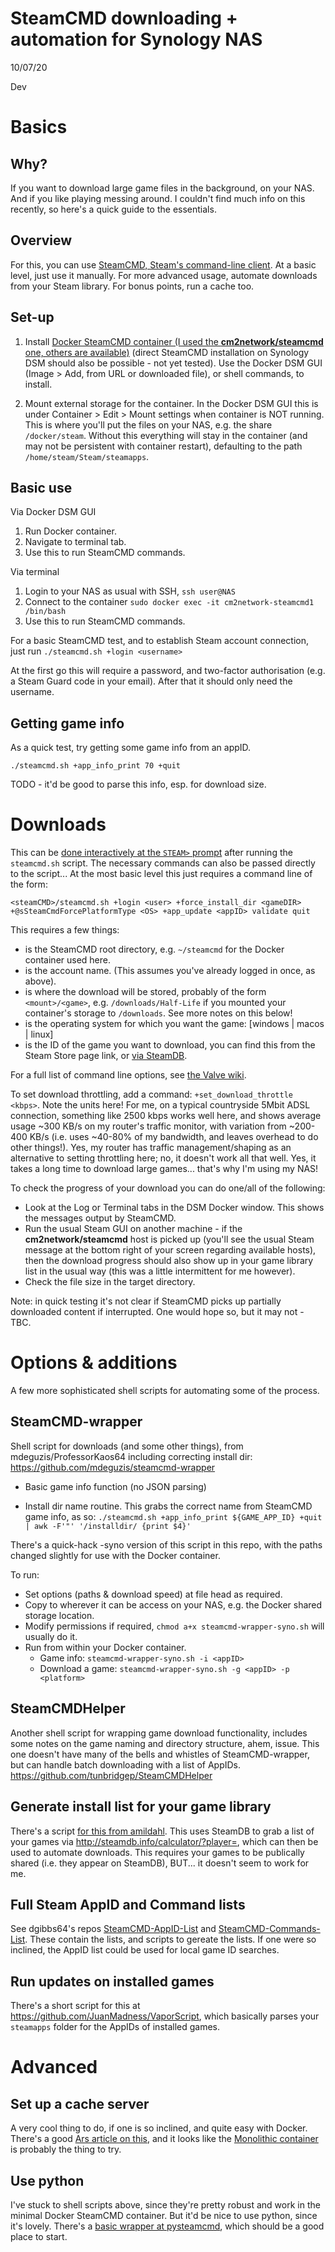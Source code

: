 # SteamCMD downloading + automation for Synology NAS
10/07/20

Dev

# Basics

## Why?

If you want to download large game files in the background, on your NAS. And if you like playing messing around. I couldn't find much info on this recently, so here's a quick guide to the essentials.

## Overview

For this, you can use [SteamCMD, Steam's command-line client](https://developer.valvesoftware.com/wiki/SteamCMD). At a basic level, just use it manually. For more advanced usage, automate downloads from your Steam library. For bonus points, run a cache too.


## Set-up

1. Install [Docker SteamCMD container (I used the **cm2network/steamcmd** one, others are available)](https://registry.hub.docker.com/r/cm2network/steamcmd) (direct SteamCMD installation on Synology DSM should also be possible - not yet tested). Use the Docker DSM GUI (Image > Add, from URL or downloaded file), or shell commands, to install.

2. Mount external storage for the container. In the Docker DSM GUI this is under Container > Edit > Mount settings when container is NOT running. This is where you'll put the files on your NAS, e.g. the share `/docker/steam`. Without this everything will stay in the container (and may not be persistent with container restart), defaulting to the path `/home/steam/Steam/steamapps`.

## Basic use

Via Docker DSM GUI

1. Run Docker container.
2. Navigate to terminal tab.
3. Use this to run SteamCMD commands.

Via terminal

1. Login to your NAS as usual with SSH, `ssh user@NAS`
2. Connect to the container `sudo docker exec -it cm2network-steamcmd1 /bin/bash`
3. Use this to run SteamCMD commands.

For a basic SteamCMD test, and to establish Steam account connection, just run `./steamcmd.sh +login <username>`

At the first go this will require a password, and two-factor authorisation (e.g. a Steam Guard code in your email). After that it should only need the username.

## Getting game info

As a quick test, try getting some game info from an appID.

`./steamcmd.sh +app_info_print 70 +quit`

TODO - it'd be good to parse this info, esp. for download size.



# Downloads

This can be [done interactively at the `STEAM>` prompt](https://developer.valvesoftware.com/wiki/SteamCMD#Downloading_an_app) after running the `steamcmd.sh` script. The necessary commands can also be passed directly to the script... At the most basic level this just requires a command line of the form:

```
<steamCMD>/steamcmd.sh +login <user> +force_install_dir <gameDIR> +@sSteamCmdForcePlatformType <OS> +app_update <appID> validate quit
```

This requires a few things:

* <steamCMD> is the SteamCMD root directory, e.g. `~/steamcmd` for the Docker container used here.
* <user> is the account name. (This assumes you've already logged in once, as above).
* <gameDIR> is where the download will be stored, probably of the form `<mount>/<game>`, e.g. `/downloads/Half-Life` if you mounted your container's storage to `/downloads`. See more notes on this below!
* <OS> is the operating system for which you want the game: [windows | macos | linux]
* <appID> is the ID of the game you want to download, you can find this from the Steam Store page link, or [via SteamDB](https://steamdb.info).

For a full list of command line options, see [the Valve wiki](https://developer.valvesoftware.com/wiki/Command_Line_Options#SteamCMD).

To set download throttling, add a command: `+set_download_throttle <kbps>`. Note the units here! For me, on a typical countryside 5Mbit ADSL connection, something like 2500 kbps works well here, and shows average usage ~300 KB/s on my router's traffic monitor, with variation from ~200-400 KB/s (i.e. uses ~40-80% of my bandwidth, and leaves overhead to do other things!). Yes, my router has traffic management/shaping as an alternative to setting throttling here; no, it doesn't work all that well. Yes, it takes a long time to download large games... that's why I'm using my NAS!

To check the progress of your download you can do one/all of the following:

* Look at the Log or Terminal tabs in the DSM Docker window. This shows the messages output by SteamCMD.
* Run the usual Steam GUI on another machine - if the **cm2network/steamcmd** host is picked up (you'll see the usual Steam message at the bottom right of your screen regarding available hosts), then the download progress should also show up in your game library list in the usual way (this was a little intermittent for me however).
* Check the file size in the target directory.

Note: in quick testing it's not clear if SteamCMD picks up partially downloaded content if interrupted. One would hope so, but it may not - TBC.


# Options & additions

A few more sophisticated shell scripts for automating some of the process.

## SteamCMD-wrapper
Shell script for downloads (and some other things), from mdeguzis/ProfessorKaos64 including correcting install dir: https://github.com/mdeguzis/steamcmd-wrapper

- Basic game info function (no JSON parsing)

- Install dir name routine. This grabs the correct name from SteamCMD game info, as so:
`./steamcmd.sh +app_info_print ${GAME_APP_ID} +quit | awk -F'"' '/installdir/ {print $4}'`

There's a quick-hack -syno version of this script in this repo, with the paths changed slightly for use with the Docker container.

To run:

* Set options (paths & download speed) at file head as required.
* Copy to wherever it can be access on your NAS, e.g. the Docker shared storage location.
* Modify permissions if required, `chmod a+x steamcmd-wrapper-syno.sh` will usually do it.
* Run from within your Docker container.
  * Game info: `steamcmd-wrapper-syno.sh -i <appID>`
  * Download a game: `steamcmd-wrapper-syno.sh -g <appID> -p <platform>`




## SteamCMDHelper
Another shell script for wrapping game download functionality, includes some notes on the game naming and directory structure, ahem, issue. This one doesn't have many of the bells and whistles of SteamCMD-wrapper, but can handle batch downloading with a list of AppIDs.
https://github.com/tunbridgep/SteamCMDHelper

## Generate install list for your game library

There's a script [for this from amildahl](https://github.com/amildahl/steamcmd_scripts). This uses SteamDB to grab a list of your games via http://steamdb.info/calculator/?player=<steamID>, which can then be used to automate downloads. This requires your games to be publically shared (i.e. they appear on SteamDB), BUT... it doesn't seem to work for me.

## Full Steam AppID and Command lists

See dgibbs64's repos [SteamCMD-AppID-List](https://github.com/dgibbs64/SteamCMD-AppID-List) and [SteamCMD-Commands-List](https://github.com/dgibbs64/SteamCMD-Commands-List). These contain the lists, and scripts to gereate the lists. If one were so inclined, the AppID list could be used for local game ID searches.

## Run updates on installed games

There's a short script for this at https://github.com/JuanMadness/VaporScript, which basically parses your `steamapps` folder for the AppIDs of installed games.

# Advanced

## Set up a cache server

A very cool thing to do, if one is so inclined, and quite easy with Docker. There's a good [Ars article on this](https://arstechnica.com/gaming/2017/01/building-a-local-steam-caching-server-to-ease-the-bandwidth-blues/), and it looks like the [Monolithic container](http://lancache.net/docs/containers/monolithic/) is probably the thing to try.

## Use python

I've stuck to shell scripts above, since they're pretty robust and work in the minimal Docker SteamCMD container. But it'd be nice to use python, since it's lovely. There's a [basic wrapper at pysteamcmd](https://github.com/f0rkz/pysteamcmd), which should be a good place to start.

